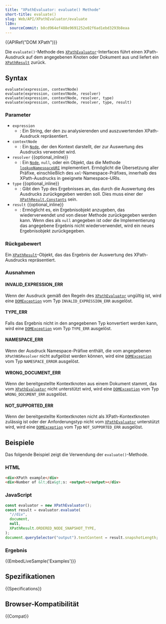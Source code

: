 ```yaml
---
title: "XPathEvaluator: evaluate() Methode"
short-title: evaluate()
slug: Web/API/XPathEvaluator/evaluate
l10n:
  sourceCommit: b8cd964ef488e9691252e02f6ad1ebd3293b8eaa
---
```


{{APIRef("DOM XPath")}}

Die `evaluate()`-Methode des [`XPathEvaluator`](/de/docs/Web/API/XPathEvaluator)-Interfaces
führt einen XPath-Ausdruck auf dem angegebenen Knoten oder Dokument aus und liefert ein
[`XPathResult`](/de/docs/Web/API/XPathResult) zurück.

## Syntax

```js-nolint
evaluate(expression, contextNode)
evaluate(expression, contextNode, resolver)
evaluate(expression, contextNode, resolver, type)
evaluate(expression, contextNode, resolver, type, result)
```

### Parameter

- `expression`
  - : Ein String, der den zu analysierenden und auszuwertenden XPath-Ausdruck repräsentiert.
- `contextNode`
  - : Ein [`Node`](/de/docs/Web/API/Node), der den Kontext darstellt, der zur Auswertung des Ausdrucks verwendet wird.
- `resolver` {{optional_inline}}
  - : Ein [`Node`](/de/docs/Web/API/Node), `null`, oder ein Objekt, das die Methode [`lookupNamespaceURI`](/de/docs/Web/API/Node/lookupNamespaceURI) implementiert. Ermöglicht die Übersetzung aller Präfixe, einschließlich des `xml`-Namespace-Präfixes, innerhalb des XPath-Ausdrucks in geeignete Namespace-URIs.
- `type` {{optional_inline}}
  - : Gibt den Typ des Ergebnisses an, das durch die Auswertung des Ausdrucks zurückgegeben werden soll. Dies muss einer der [`XPathResult.Constants`](/de/docs/Web/API/XPathResult#Constants) sein.
- `result` {{optional_inline}}
  - : Ermöglicht es, ein Ergebnisobjekt anzugeben, das wiederverwendet und von dieser Methode zurückgegeben werden kann. Wenn dies als `null` angegeben ist oder die Implementierung das angegebene Ergebnis nicht wiederverwendet, wird ein neues Ergebnisobjekt zurückgegeben.

### Rückgabewert

Ein [`XPathResult`](/de/docs/Web/API/XPathResult)-Objekt, das das Ergebnis der Auswertung des XPath-Ausdrucks repräsentiert.

### Ausnahmen

#### INVALID_EXPRESSION_ERR

Wenn der Ausdruck gemäß den Regeln des [`XPathEvaluator`](/de/docs/Web/API/XPathEvaluator) ungültig ist, wird eine [`DOMException`](/de/docs/Web/API/DOMException) vom Typ `INVALID_EXPRESSION_ERR` ausgelöst.

#### TYPE_ERR

Falls das Ergebnis nicht in den angegebenen Typ konvertiert werden kann, wird eine
[`DOMException`](/de/docs/Web/API/DOMException) vom Typ `TYPE_ERR` ausgelöst.

#### NAMESPACE_ERR

Wenn der Ausdruck Namespace-Präfixe enthält, die vom angegebenen `XPathNSResolver` nicht aufgelöst werden können, wird eine [`DOMException`](/de/docs/Web/API/DOMException) vom Typ `NAMESPACE_ERROR` ausgelöst.

#### WRONG_DOCUMENT_ERR

Wenn der bereitgestellte Kontextknoten aus einem Dokument stammt, das vom [`XPathEvaluator`](/de/docs/Web/API/XPathEvaluator) nicht unterstützt wird, wird eine [`DOMException`](/de/docs/Web/API/DOMException) vom Typ `WRONG_DOCUMENT_ERR` ausgelöst.

#### NOT_SUPPORTED_ERR

Wenn der bereitgestellte Kontextknoten nicht als XPath-Kontextknoten zulässig ist oder der Anforderungstyp nicht vom [`XPathEvaluator`](/de/docs/Web/API/XPathEvaluator) unterstützt wird, wird eine [`DOMException`](/de/docs/Web/API/DOMException) vom Typ `NOT_SUPPORTED_ERR` ausgelöst.

## Beispiele

Das folgende Beispiel zeigt die Verwendung der `evaluate()`-Methode.

### HTML

```html
<div>XPath example</div>
<div>Number of &lt;div&gt;s: <output></output></div>
```

### JavaScript

```js
const evaluator = new XPathEvaluator();
const result = evaluator.evaluate(
  "//div",
  document,
  null,
  XPathResult.ORDERED_NODE_SNAPSHOT_TYPE,
);
document.querySelector("output").textContent = result.snapshotLength;
```

### Ergebnis

{{EmbedLiveSample('Examples')}}

## Spezifikationen

{{Specifications}}

## Browser-Kompatibilität

{{Compat}}
